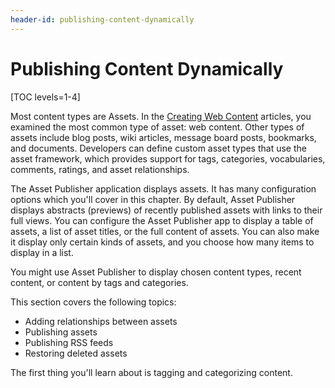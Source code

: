 ```yaml
---
header-id: publishing-content-dynamically
---
```


# Publishing Content Dynamically

[TOC levels=1-4]

Most content types are Assets. In the 
[Creating Web Content](/docs/7-2/user/-/knowledge_base/user/creating-web-content) 
articles, you examined the most common type of asset: web content. Other types
of assets include blog posts, wiki articles, message board posts, bookmarks, and
documents. Developers can define custom asset types that use the asset
framework, which provides support for tags, categories, vocabularies, comments,
ratings, and asset relationships.

The Asset Publisher application displays assets. It has many configuration
options which you'll cover in this chapter. By default, Asset Publisher displays
abstracts (previews) of recently published assets with links to their full
views. You can configure the Asset Publisher app to display a table of assets,
a list of asset titles, or the full content of assets. You can also make it
display only certain kinds of assets, and you choose how many items to display
in a list. 

You might use Asset Publisher to display chosen content types, recent content,
or content by tags and categories. 

This section covers the following topics:

- Adding relationships between assets
- Publishing assets
- Publishing RSS feeds
- Restoring deleted assets

The first thing you'll learn about is tagging and categorizing content.

